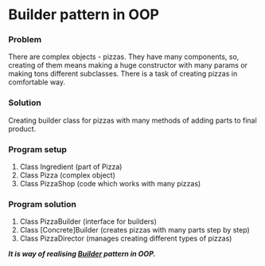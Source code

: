 # Builder pattern in OOP

### Problem

There are complex objects - pizzas. They have many components, so, 
creating of them means making a huge constructor with many params or making tons different
subclasses. There is a task of creating pizzas in comfortable way.

### Solution

Creating builder class for pizzas with many methods of adding parts to final product.

### Program setup

1) Class Ingredient (part of Pizza)
2) Class Pizza (complex object)
3) Class PizzaShop (code which works with many pizzas)

### Program solution

1) Class PizzaBuilder (interface for builders)
2) Class [Concrete]Builder (creates pizzas with many parts step by step)
3) Class PizzaDirector (manages creating different types of pizzas)

_**It is way of realising [Builder](https://refactoring.guru/ru/design-patterns/builder) pattern in OOP.**_
